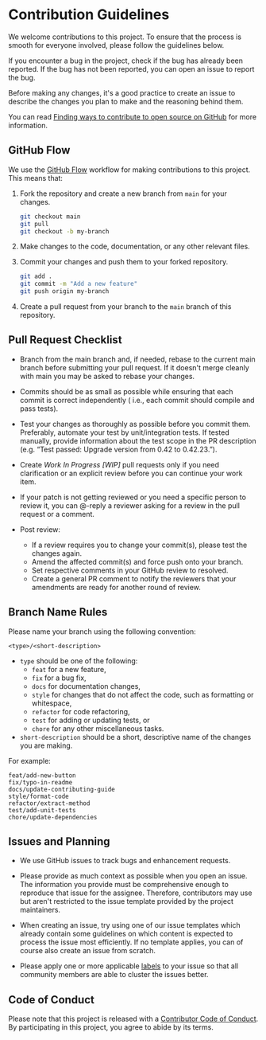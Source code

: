 # Contribution Guidelines

We welcome contributions to this project. To ensure that the process is smooth for everyone
involved, please follow the guidelines below.

If you encounter a bug in the project, check if the bug has already been reported. If the
bug has not been reported, you can open an issue to report the bug.

Before making any changes, it's a good practice to create an issue to describe the changes
you plan to make and the reasoning behind them.

You can
read [Finding ways to contribute to open source on GitHub](https://docs.github.com/en/get-started/exploring-projects-on-github/finding-ways-to-contribute-to-open-source-on-github)
for more information.

## GitHub Flow

We use the [GitHub Flow](https://guides.github.com/introduction/flow/) workflow for making
contributions to this project. This means that:

1. Fork the repository and create a new branch from `main` for your changes.

   ```bash
   git checkout main
   git pull
   git checkout -b my-branch
   ```

2. Make changes to the code, documentation, or any other relevant files.
3. Commit your changes and push them to your forked repository.

   ```bash
   git add .
   git commit -m "Add a new feature"
   git push origin my-branch
   ```

4. Create a pull request from your branch to the `main` branch of this repository.

## Pull Request Checklist

* Branch from the main branch and, if needed, rebase to the current main branch before submitting
  your pull request. If it doesn't merge cleanly with main you may be asked to rebase your changes.

* Commits should be as small as possible while ensuring that each commit is correct independently (
  i.e., each commit should compile and pass tests).

* Test your changes as thoroughly as possible before you commit them. Preferably, automate your test
  by unit/integration tests. If tested manually, provide information about the test scope in the PR
  description (e.g. “Test passed: Upgrade version from 0.42 to 0.42.23.”).

* Create _Work In Progress [WIP]_ pull requests only if you need clarification or an explicit review
  before you can continue your work item.

* If your patch is not getting reviewed or you need a specific person to review it, you can @-reply
  a reviewer asking for a review in the pull request or a comment.

* Post review:
    * If a review requires you to change your commit(s), please test the changes again.
    * Amend the affected commit(s) and force push onto your branch.
    * Set respective comments in your GitHub review to resolved.
    * Create a general PR comment to notify the reviewers that your amendments are ready for another
      round of review.

## Branch Name Rules

Please name your branch using the following convention:

```text
<type>/<short-description>
```

- `type` should be one of the following:
    - `feat` for a new feature,
    - `fix` for a bug fix,
    - `docs` for documentation changes,
    - `style` for changes that do not affect the code, such as formatting or whitespace,
    - `refactor` for code refactoring,
    - `test` for adding or updating tests, or
    - `chore` for any other miscellaneous tasks.
- `short-description` should be a short, descriptive name of the changes you are making.

For example:

```text
feat/add-new-button
fix/typo-in-readme
docs/update-contributing-guide
style/format-code
refactor/extract-method
test/add-unit-tests
chore/update-dependencies
```

## Issues and Planning

* We use GitHub issues to track bugs and enhancement requests.

* Please provide as much context as possible when you open an issue. The information you provide
  must be comprehensive enough to reproduce that issue for the assignee. Therefore, contributors may
  use but aren't restricted to the issue template provided by the project maintainers.

* When creating an issue, try using one of our issue templates which already contain some guidelines
  on which content is expected to process the issue most efficiently. If no template applies, you
  can of course also create an issue from scratch.

* Please apply one or more applicable [labels](/../../labels) to your issue so that all community
  members are able to cluster the issues better.

## Code of Conduct

Please note that this project is released with a [Contributor Code of Conduct](CODE_OF_CONDUCT.md).
By participating in this project, you agree to abide by its terms.